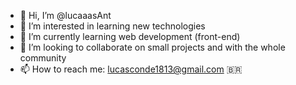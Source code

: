 - 👋 Hi, I’m @lucaaasAnt
- 👀 I’m interested in learning new technologies
- 🌱 I’m currently learning web development (front-end)
- 💞️ I’m looking to collaborate on small projects and with the whole community
- 📫 How to reach me: lucasconde1813@gmail.com 🇧🇷

<!---
lucaaasAnt/lucaaasAnt is a ✨ special ✨ repository because its `README.md` (this file) appears on your GitHub profile.
You can click the Preview link to take a look at your changes.
--->
